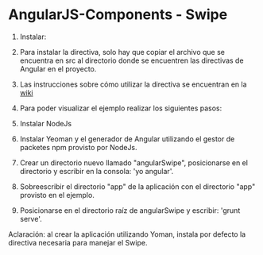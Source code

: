 AngularJS-Components  -  Swipe
==============================
1. Instalar:
  1. Para instalar la directiva, solo hay que copiar el archivo que se encuentra en src al directorio donde se encuentren las directivas de Angular en el proyecto.
  2. Las instrucciones sobre cómo utilizar la directiva se encuentran en la [wiki](https://wiki.hexacta.com/mediawiki/index.php/HAT:AngularJS_Swipe)

2. Para poder visualizar el ejemplo realizar los siguientes pasos:
  1. Instalar NodeJs
  2. Instalar Yeoman y el generador de Angular utilizando el gestor de packetes npm provisto por NodeJs.
  3. Crear un directorio nuevo llamado "angularSwipe", posicionarse en el directorio y escribir en la consola: 'yo angular'.
  4. Sobreescribir el directorio "app" de la aplicación con el directorio "app" provisto en el ejemplo.
  5. Posicionarse en el directorio raíz de angularSwipe y escribir: 'grunt serve'.
  
 Aclaración: al crear la aplicación utilizando Yoman, instala por defecto la directiva necesaria para manejar el Swipe.

